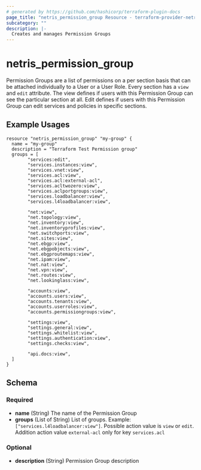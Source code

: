 ```yaml
---
# generated by https://github.com/hashicorp/terraform-plugin-docs
page_title: "netris_permission_group Resource - terraform-provider-netris"
subcategory: ""
description: |-
  Creates and manages Permission Groups
---
```


# netris_permission_group

Permission Groups are a list of permissions on a per section basis that can be attached individually to a User or a User Role. Every section has a `view` and `edit` attribute. The view defines if users with this Permission Group can see the particular section at all. Edit defines if users with this Permission Group can edit services and policies in specific sections.


## Example Usages

```hcl
resource "netris_permission_group" "my-group" {
  name = "my-group"
  description = "Terraform Test Permission group"
  groups = [
		"services:edit",
		"services.instances:view",
		"services.vnet:view",
		"services.acl:view",
		"services.acl:external-acl",
		"services.acltwozero:view",
		"services.aclportgroups:view",
		"services.loadbalancer:view",
		"services.l4loadbalancer:view",

		"net:view",
		"net.topology:view",
		"net.inventory:view",
		"net.inventoryprofiles:view",
		"net.switchports:view",
		"net.sites:view",
		"net.ebgp:view",
		"net.ebgpobjects:view",
		"net.ebgproutemaps:view",
		"net.ipam:view",
		"net.nat:view",
		"net.vpn:view",
		"net.routes:view",
		"net.lookinglass:view",

		"accounts:view",
		"accounts.users:view",
		"accounts.tenants:view",
		"accounts.userroles:view",
		"accounts.permissiongroups:view",

		"settings:view",
		"settings.general:view",
		"settings.whitelist:view",
		"settings.authentication:view",
		"settings.checks:view",

		"api.docs:view",
  ]
}
```


<!-- schema generated by tfplugindocs -->
## Schema

### Required

- **name** (String) The name of the Permission Group
- **groups** (List of String) List of groups. Example: `["services.l4loadbalancer:view"]`. Possible action value is `view` or `edit`. Addition action value `external-acl` only for key `services.acl`


### Optional

- **description** (String) Permission Group description

